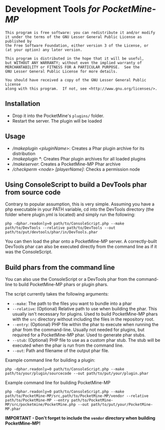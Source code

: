 # Development Tools <em>for PocketMine-MP</em>

	This program is free software: you can redistribute it and/or modify
	it under the terms of the GNU Lesser General Public License as published by
	the Free Software Foundation, either version 3 of the License, or
	(at your option) any later version.

	This program is distributed in the hope that it will be useful,
	but WITHOUT ANY WARRANTY; without even the implied warranty of
	MERCHANTABILITY or FITNESS FOR A PARTICULAR PURPOSE.  See the
	GNU Lesser General Public License for more details.

	You should have received a copy of the GNU Lesser General Public License
	along with this program.  If not, see <http://www.gnu.org/licenses/>.


## Installation
- Drop it into the PocketMine's `plugins/` folder.
- Restart the server. The plugin will be loaded

## Usage
* _/makeplugin \<pluginName\>_: Creates a Phar plugin archive for its distribution
* _/makeplugin *_: Creates Phar plugin archives for all loaded plugins
* _/makeserver_: Creates a PocketMine-MP Phar archive
* _/checkperm \<node\> [playerName]_: Checks a permission node

## Using ConsoleScript to build a DevTools phar from source code
Contrary to popular assumption, this is very simple. Assuming you have a php executable in your PATH variable, cd into the DevTools directory (the folder where plugin.yml is located) and simply run the following:
```
php -dphar.readonly=0 path/to/ConsoleScript.php --make path/to/DevTools --relative path/to/DevTools --out path/to/put/devtools/phar/in/DevTools.phar
```
You can then load the phar onto a PocketMine-MP server. A correctly-built DevTools phar can also be executed directly from the command line as if it was the ConsoleScript.

## Build phars from the command line
You can also use the ConsoleScript or a DevTools phar from the command-line to build PocketMine-MP phars or plugin phars.

The script currently takes the following arguments:
- `--make`: The path to the files you want to bundle into a phar
- `--relative`: (Optional) Relative path to use when building the phar. This usually isn't necessary for plugins. Used to build PocketMine-MP phars with the `src` directory without including the files in the repository root.
- `--entry`: (Optional) PHP file within the phar to execute when running the phar from the command-line. Usually not needed for plugins, but required for a PocketMine-MP phar. Used to generate phar stubs.
- `--stub`: (Optional) PHP file to use as a custom phar stub. The stub will be executed when the phar is run from the command line. 
- `--out`: Path and filename of the output phar file.

Example command line for building a plugin:
```
php -dphar.readonly=0 path/to/ConsoleScript.php --make path/to/your/plugin/sourcecode --out path/to/put/your/plugin.phar
```

Example command line for building PocketMine-MP
```
php -dphar.readonly=0 path/to/ConsoleScript.php --make path/to/PocketMine-MP/src,path/to/PocketMine-MP/vendor --relative path/to/PocketMine-MP --entry path/to/PocketMine-MP/src/pocketmine/PocketMine.php --out path/to/put/your/PocketMine-MP.phar
```
**IMPORTANT - Don't forget to include the `vendor` directory when building PocketMine-MP!**
